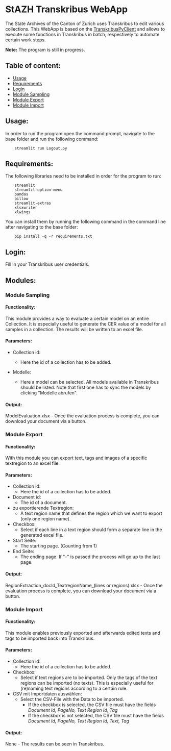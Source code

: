 # StAZH Transkribus WebApp
The State Archives of the Canton of Zurich uses Transkribus to edit various collections. This WebApp is based on the [TranskribusPyClient](https://github.com/Transkribus/TranskribusPyClient) and allows to execute some functions in Transkribus in batch, respectively to automate certain work steps.

**Note:** The program is still in progress.

## Table of content:
- [Usage](#usage)
- [Requirements](#requirements)
- [Login](#login)
- [Module Sampling](#module-sampling)
- [Module Export](#module-export)
- [Module Import](#module-import)

## Usage:

In order to run the program open the command prompt, navigate to the base folder and run the following command:

```
	streamlit run Logout.py
```

## Requirements:

The following libraries need to be installed in order for the program to run:

```
	streamlit
	streamlit-option-menu
	pandas
	pillow
	streamlit-extras
	xlsxwriter
	xlwings
```

You can install them by running the following command in the command line after navigating to the base folder:

```
	pip install -q -r requirements.txt
```
## Login:

Fill in your Transkribus user credentials. 

## Modules:

### Module Sampling

#### Functionality:

This module provides a way to evaluate a certain model on an entire Collection. It is especially useful to generate the CER value of a model for all samples in a collection. The results will be written to an excel file.

#### Parameters:

- Collection id:
	- Here the id of a collection has to be added.

- Modelle:
	- Here a model can be selected. All models available in Transkribus should be listed.
	  Note that first one has to sync the models by clicking "Modelle abrufen".

#### Output:

ModelEvaluation.xlsx - Once the evaluation process is complete, you can download your document via a button.

### Module Export

#### Functionality:

With this module you can export text, tags and images of a specific textregion to an excel file.

#### Parameters:

- Collection id:
	- Here the id of a collection has to be added.
- Document id:
	- The id of a document.
- zu exportierende Textregion:
	- A text region name that defines the region which we want to export (only one region name).
- Checkbox:
	- Select if each line in a text region should form a separate line in the generated excel file.
- Start Seite:
	- The starting page. (Counting from 1)
- End Seite:
	- The ending page. If "-" is passed the process will go up to the last page.


#### Output:

RegionExtraction_docId_TextregionName_(lines or regions).xlsx - Once the evaluation process is complete, you can download your document via a button.

### Module Import 

#### Functionality:

This module enables previously exported and afterwards edited texts and tags to be imported back into Transkribus.

#### Parameters:

- Collection id:
	- Here the id of a collection has to be added.
- Checkbox:
	- Select if text regions are to be imported. Only the tags of the text regions can be imported (no texts). This is especially useful for (re)naming text regions according to a certain rule.
- CSV mit Importdaten auswählen:
	- Select the CSV-File with the Data to be imported. 
	  	- If the checkbox is selected, the CSV file must have the fields *Document Id, PageNo, Text Region Id, Tag*
	  	- If the checkbox is not selected, the CSV file must have the fields *Document Id, PageNo, Text Region Id, Text, Tag*
#### Output:

None - The results can be seen in Transkribus.
